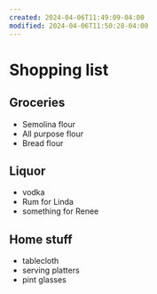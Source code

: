```yaml
---
created: 2024-04-06T11:49:09-04:00
modified: 2024-04-06T11:50:28-04:00
---
```


# Shopping list

## Groceries

- Semolina flour
- All purpose flour
- Bread flour

## Liquor

- vodka
- Rum for Linda
- something for Renee 

## Home stuff

- tablecloth 
- serving platters
- pint glasses
